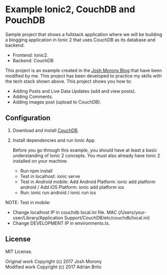 # Example Ionic2, CouchDB and PouchDB

Sample project that shows a fullstack application where we will be building a blogging application in Ionic 2 that uses
CouchDB as its database and backend.

 * Frontend: Ionic2.
 * Backend: CouchDB
 
 This project is an example created in the [Josh Morony Blog](https://www.joshmorony.com/couchdb-pouchdb-and-ionic-2-starting-a-new-project/) that have been modified by me.
 This project has been developed to practice my skills with the tech stack shown above. This project shows you how to:
 
 * Adding Posts and Live Data Updates (add and view posts).
 * Adding Comments.
 * Adding images post (upload to CouchDB).

## Configuration

1. Download and install [CouchDB](http://couchdb.apache.org/).
	
2. Install dependencies and run Ionic App

	Before you go through this example, you should have at least a basic understanding of Ionic 2 concepts. You must also already have Ionic 2 installed on your machine.

	* Run npm install
	* Test in localhost: ionic serve
	* Test in Android mobile: Add Android Platform: ionic add platform android / Add iOS Platform: ionic add platform ios
	* Run: ionic run android / ionic run ios
	
	
NOTE: Test in mobile: 
 * Change localhost IP in couchdb local.ini file. MAC (/Users/your-user/Library/Application Support/CouchDB/etc/couchdb/local.ini)
 * Change DEVELOPMENT IP in environments.ts.

## License
MIT License.

Original work Copyright (c) 2017 Josh Morony  
Modified work Copyright (c) 2017 Adrián Brito  


